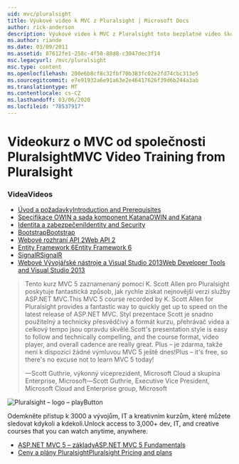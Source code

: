 ```yaml
---
uid: mvc/pluralsight
title: Výukové video k MVC z Pluralsight | Microsoft Docs
author: rick-anderson
description: Výukové video k MVC z Pluralsight toto bezplatné video školení vám umožní začít pracovat s ASP.NET MVC. Pokrývá vše od nastavení vývoje...
ms.author: riande
ms.date: 03/09/2011
ms.assetid: 87612fe1-258c-4f50-88d8-c3047dec3f14
msc.legacyurl: /mvc/pluralsight
msc.type: content
ms.openlocfilehash: 200e6b8cf8c32fbf70b383fc02e2fd74cbc313e5
ms.sourcegitcommit: e7e91932a6e91a63e2e46417626f39d6b244a3ab
ms.translationtype: MT
ms.contentlocale: cs-CZ
ms.lasthandoff: 03/06/2020
ms.locfileid: "78537917"
---
```

# <a name="mvc-video-training-from-pluralsight"></a><span data-ttu-id="96720-104">Videokurz o MVC od společnosti Pluralsight</span><span class="sxs-lookup"><span data-stu-id="96720-104">MVC Video Training from Pluralsight</span></span>

### <a name="videos"></a><span data-ttu-id="96720-105">Videa</span><span class="sxs-lookup"><span data-stu-id="96720-105">Videos</span></span>

- [<span data-ttu-id="96720-106">Úvod a požadavky</span><span class="sxs-lookup"><span data-stu-id="96720-106">Introduction and Prerequisites</span></span>](https://pluralsight.com/training/Player?author=scott-allen&name=aspdotnet-mvc5-fundamentals-m1-introduction&mode=live&clip=0&course=aspdotnet-mvc5-fundamentals)
- [<span data-ttu-id="96720-107">Specifikace OWIN a sada komponent Katana</span><span class="sxs-lookup"><span data-stu-id="96720-107">OWIN and Katana</span></span>](https://pluralsight.com/training/Player?author=scott-allen&name=aspdotnet-mvc5-fundamentals-m2-katana&mode=live&clip=0&course=aspdotnet-mvc5-fundamentals)
- [<span data-ttu-id="96720-108">Identita a zabezpečení</span><span class="sxs-lookup"><span data-stu-id="96720-108">Identity and Security</span></span>](https://pluralsight.com/training/Player?author=scott-allen&name=aspdotnet-mvc5-fundamentals-m3-identity&mode=live&clip=0&course=aspdotnet-mvc5-fundamentals)
- [<span data-ttu-id="96720-109">Bootstrap</span><span class="sxs-lookup"><span data-stu-id="96720-109">Bootstrap</span></span>](https://pluralsight.com/training/Player?author=scott-allen&name=aspdotnet-mvc5-fundamentals-m4-bootstrap&mode=live&clip=0&course=aspdotnet-mvc5-fundamentals)
- [<span data-ttu-id="96720-110">Webové rozhraní API 2</span><span class="sxs-lookup"><span data-stu-id="96720-110">Web API 2</span></span>](https://pluralsight.com/training/Player?author=scott-allen&name=aspdotnet-mvc5-fundamentals-m5-webapi2&mode=live&clip=0&course=aspdotnet-mvc5-fundamentals)
- [<span data-ttu-id="96720-111">Entity Framework 6</span><span class="sxs-lookup"><span data-stu-id="96720-111">Entity Framework 6</span></span>](https://pluralsight.com/training/Player?author=scott-allen&name=aspdotnet-mvc5-fundamentals-m6-ef6&mode=live&clip=0&course=aspdotnet-mvc5-fundamentals)
- [<span data-ttu-id="96720-112">SignalR</span><span class="sxs-lookup"><span data-stu-id="96720-112">SignalR</span></span>](https://pluralsight.com/training/Player?author=scott-allen&name=aspdotnet-mvc5-fundamentals-m7-signalr&mode=live&clip=0&course=aspdotnet-mvc5-fundamentals)
- [<span data-ttu-id="96720-113">Webové Vývojářské nástroje a Visual Studio 2013</span><span class="sxs-lookup"><span data-stu-id="96720-113">Web Developer Tools and Visual Studio 2013</span></span>](https://pluralsight.com/training/Player?author=scott-allen&name=aspdotnet-mvc5-fundamentals-m8-visualstudio&mode=live&clip=0&course=aspdotnet-mvc5-fundamentals)

> <span data-ttu-id="96720-114">Tento kurz MVC 5 zaznamenaný pomocí K. Scott Allen pro Pluralsight poskytuje fantastická způsob, jak rychle získat nejnovější verzi služby ASP.NET MVC.</span><span class="sxs-lookup"><span data-stu-id="96720-114">This MVC 5 course recorded by K. Scott Allen for Pluralsight provides a fantastic way to quickly get up to speed on the latest release of ASP.NET MVC.</span></span> <span data-ttu-id="96720-115">Styl prezentace Scott je snadno použitelný a technicky přesvědčivý a formát kurzu, přehrávač videa a celkový tempo jsou opravdu skvělé.</span><span class="sxs-lookup"><span data-stu-id="96720-115">Scott's presentation style is easy to follow and technically compelling, and the course format, video player, and overall cadence are really great.</span></span> <span data-ttu-id="96720-116">Plus – je zdarma, takže není k dispozici žádné výmluvou MVC 5 ještě dnes!</span><span class="sxs-lookup"><span data-stu-id="96720-116">Plus – it's free, so there's no excuse not to learn MVC 5 today!</span></span>
>
> <span data-ttu-id="96720-117">&mdash;Scott Guthrie, výkonný viceprezident, Microsoft Cloud a skupina Enterprise, Microsoft</span><span class="sxs-lookup"><span data-stu-id="96720-117">&mdash;Scott Guthrie, Executive Vice President, Microsoft Cloud and Enterprise group, Microsoft</span></span>

![Pluralsight – logo – playButton](pluralsight/_static/image1.png)

<span data-ttu-id="96720-119">Odemkněte přístup k 3000 a vývojům, IT a kreativním kurzům, které můžete sledovat kdykoli a kdekoli.</span><span class="sxs-lookup"><span data-stu-id="96720-119">Unlock access to 3,000+ dev, IT, and creative courses that you can watch anytime, anywhere.</span></span>

* [<span data-ttu-id="96720-120">ASP.NET MVC 5 – základy</span><span class="sxs-lookup"><span data-stu-id="96720-120">ASP.NET MVC 5 Fundamentals</span></span>](https://www.pluralsight.com/courses/aspdotnet-mvc5-fundamentals)
* [<span data-ttu-id="96720-121">Ceny a plány Pluralsight</span><span class="sxs-lookup"><span data-stu-id="96720-121">Pluralsight Pricing and plans</span></span>](https://www.pluralsight.com/pricing)
